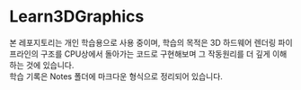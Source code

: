 # Learn3DGraphics
본 레포지토리는 개인 학습용으로 사용 중이며, 학습의 목적은 3D 하드웨어 렌더링 파이프라인의 구조를 CPU상에서 돌아가는 코드로 구현해보며 그 작동원리를 더 깊게 이해하는 것에 있습니다.  
학습 기록은 Notes 폴더에 마크다운 형식으로 정리되어 있습니다.
